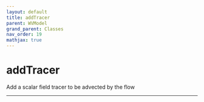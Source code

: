 ```yaml
---
layout: default
title: addTracer
parent: WVModel
grand_parent: Classes
nav_order: 19
mathjax: true
---
```


#  addTracer

Add a scalar field tracer to be advected by the flow


---

